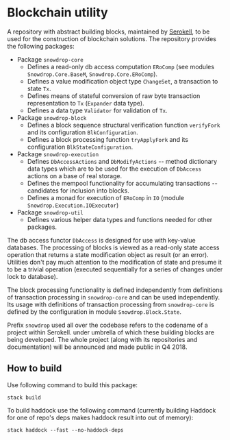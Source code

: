 # Blockchain utility

A repository with abstract building blocks, maintained by [Serokell](https://serokell.io), to be used for the construction of blockchain solutions.
The repository provides the following packages:

* Package `snowdrop-core`
    * Defines a read-only db access computation `ERoComp` (see modules `Snowdrop.Core.BaseM`, `Snowdrop.Core.ERoComp`).
    * Defines a value modification object type `ChangeSet`, a transaction to state `Tx`.
    * Defines means of stateful conversion of raw byte transaction representation to `Tx` (`Expander` data type).
    * Defines a data type `Validator` for validation of `Tx`.
* Package `snowdrop-block`
    * Defines a block sequence structural verification function `verifyFork` and its configuration `BlkConfiguration`.
    * Defines a block processing function `tryApplyFork` and its configuration `BlkStateConfiguration`.
* Package `snowdrop-execution`
    * Defines `DbAccessActions` and `DbModifyActions` -- method dictionary data types which are to be used for the execution of `DbAccess` actions on a base of real storage.
    * Defines the mempool functionality for accumulating transactions -- candidates for inclusion into blocks.
    * Defines a monad for execution of `ERoComp` in `IO` (module `Snowdrop.Execution.IOExecutor`)
* Package `snowdrop-util`
    * Defines various helper data types and functions needed for other packages.
     
The db access functor `DbAccess` is designed for use with key-value databases.
The processing of blocks is viewed as a read-only state access operation that returns a state
modification object as result (or an error).
Utilities don't pay much attention to the modification of state and presume it to be a trivial operation
(executed sequentially for a series of changes under lock to database).

The block processing functionality is defined independently from definitions
of transaction processing in `snowdrop-core` and can be used independently.
Its usage with definitions of transaction processing from `snowdrop-core` is defined
by the configuration in module `Snowdrop.Block.State`.

Prefix `snowdrop` used all over the codebase refers to the codename of a project within Serokell.
under umbrella of which these building blocks are being developed.
The whole project (along with its repositories and documentation) will be announced and made public in Q4 2018.

## How to build

Use following command to build this package:

```
stack build
```

To build haddock use the following command (currently building Haddock for one of repo's deps makes haddock result into out of memory):

```
stack haddock --fast --no-haddock-deps
```
